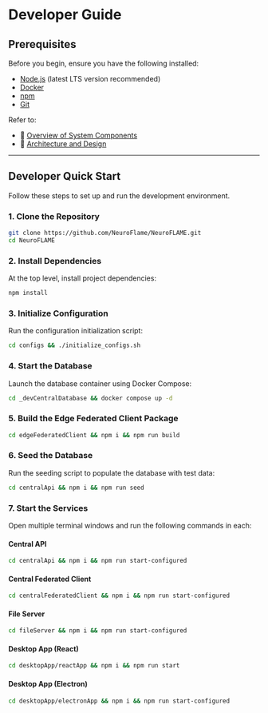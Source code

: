 # **Developer Guide**

## **Prerequisites**
Before you begin, ensure you have the following installed:
- [Node.js](https://nodejs.org/) (latest LTS version recommended)
- [Docker](https://www.docker.com/)
- [npm](https://www.npmjs.com/)
- [Git](https://git-scm.com/)

Refer to:
- 📖 [Overview of System Components](./overview-system-components.md)
- 📖 [Architecture and Design](./architecture-and-design.md)

---

## **Developer Quick Start**
Follow these steps to set up and run the development environment.

### **1. Clone the Repository**
```bash
git clone https://github.com/NeuroFlame/NeuroFLAME.git
cd NeuroFLAME
```

### **2. Install Dependencies**
At the top level, install project dependencies:
```bash
npm install
```

### **3. Initialize Configuration**
Run the configuration initialization script:
```bash
cd configs && ./initialize_configs.sh
```

### **4. Start the Database**
Launch the database container using Docker Compose:
```bash
cd _devCentralDatabase && docker compose up -d
```

### **5. Build the Edge Federated Client Package**
```bash
cd edgeFederatedClient && npm i && npm run build
```

### **6. Seed the Database**
Run the seeding script to populate the database with test data:
```bash
cd centralApi && npm i && npm run seed
```

### **7. Start the Services**
Open multiple terminal windows and run the following commands in each:

#### **Central API**
```bash
cd centralApi && npm i && npm run start-configured
```

#### **Central Federated Client**
```bash
cd centralFederatedClient && npm i && npm run start-configured
```

#### **File Server**
```bash
cd fileServer && npm i && npm run start-configured
```

#### **Desktop App (React)**
```bash
cd desktopApp/reactApp && npm i && npm run start
```

#### **Desktop App (Electron)**
```bash
cd desktopApp/electronApp && npm i && npm run start-configured
```